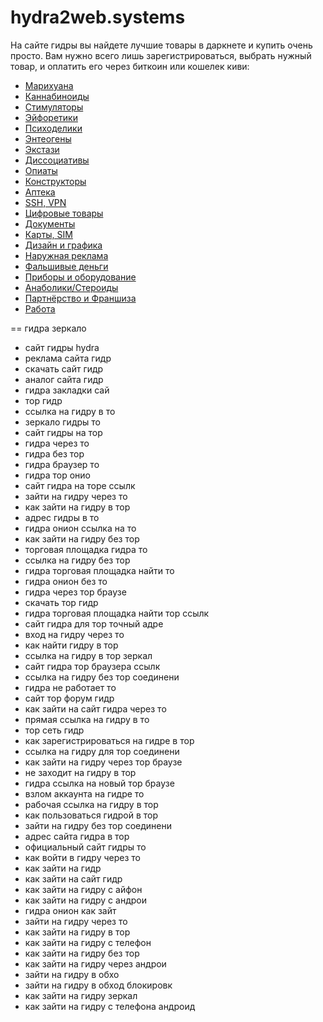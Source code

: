 # hydra2web.systems

На сайте гидры вы найдете лучшие товары в даркнете и купить очень просто. Вам нужно всего лишь зарегистрироваться, выбрать нужный товар, и оплатить его через биткоин или кошелек киви:


* [Марихуана](https://hydra2web.systems)
* [Каннабиноиды](https://hydra2web.systems)
* [Cтимуляторы](https://hydra2web.systems) 
* [Эйфоретики](https://hydra2web.systems) 
* [Психоделики](https://hydra2web.systems)
* [Энтеогены](https://hydra2web.systems)
* [Экстази](https://hydra2web.systems)
* [Диссоциативы](https://hydra2web.systems)
* [Опиаты](https://hydra2web.systems)
* [Конструкторы](https://hydra2web.systems)
* [Аптека](https://hydra2web.systems)
* [SSH, VPN](https://hydra2web.systems)
* [Цифровые товары](https://hydra2web.systems)
* [Документы](https://hydra2web.systems)
* [Карты, SIM](https://hydra2web.systems)
* [Дизайн и графика](https://hydra2web.systems)
* [Наружная реклама](https://hydra2web.systems)
* [Фальшивые деньги](https://hydra2web.systems)
* [Приборы и оборудование](https://hydra2web.systems)
* [Анаболики/Стероиды](https://hydra2web.systems)
* [Партнёрство и Франшиза](https://hydra2web.systems)
* [Работа](https://hydra2web.systems)

== гидра зеркало
* сайт гидры hydra
* реклама сайта гидр
* скачать сайт гидр
* аналог сайта гидр
* гидра закладки сай
* тор гидр
* ссылка на гидру в то
* зеркало гидры то
* сайт гидры на тор
* гидра через то
* гидра без тор
* гидра браузер то
* гидра тор онио
* сайт гидра на торе ссылк
* зайти на гидру через то
* как зайти на гидру в тор
* адрес гидры в то
* гидра онион ссылка на то
* как зайти на гидру без тор
* торговая площадка гидра то
* ссылка на гидру без тор
* гидра торговая площадка найти то
* гидра онион без то
* гидра через тор браузе
* скачать тор гидр
* гидра торговая площадка найти тор ссылк
* сайт гидра для тор точный адре
* вход на гидру через то
* как найти гидру в тор
* ссылка на гидру в тор зеркал
* сайт гидра тор браузера ссылк
* ссылка на гидру без тор соединени
* гидра не работает то
* сайт тор форум гидр
* как зайти на сайт гидра через то
* прямая ссылка на гидру в то
* тор сеть гидр
* как зарегистрироваться на гидре в тор
* ссылка на гидру для тор соединени
* как зайти на гидру через тор браузе
* не заходит на гидру в тор
* гидра ссылка на новый тор браузе
* взлом аккаунта на гидре то
* рабочая ссылка на гидру в тор
* как пользоваться гидрой в тор
* зайти на гидру без тор соединени
* адрес сайта гидра в тор
* официальный сайт гидры то
* как войти в гидру через то
* как зайти на гидр
* как зайти на сайт гидр
* как зайти на гидру с айфон
* как зайти на гидру с андрои
* гидра онион как зайт
* зайти на гидру через то
* как зайти на гидру в тор
* как зайти на гидру с телефон
* как зайти на гидру без тор
* как зайти на гидру через андрои
* зайти на гидру в обхо
* зайти на гидру в обход блокировк
* как зайти на гидру зеркал
* как зайти на гидру с телефона андроид

